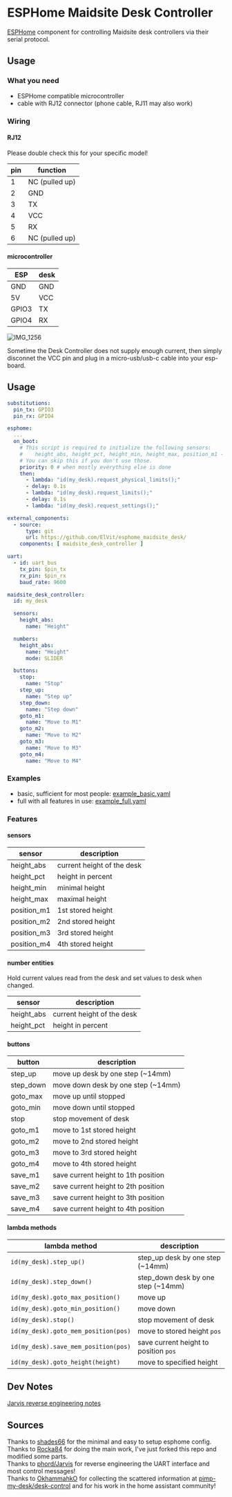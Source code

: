 # ESPHome Maidsite Desk Controller

[ESPHome](https://esphome.io/) component for controlling Maidsite desk controllers via their serial protocol.

## Usage

### What you need

* ESPHome compatible microcontroller
* cable with RJ12 connector (phone cable, RJ11 may also work)

### Wiring

#### RJ12

Please double check this for your specific model!

pin | function
----|---------
 1  | NC (pulled up)
 2  | GND
 3  | TX
 4  | VCC
 5  | RX
 6  | NC (pulled up)

#### microcontroller

ESP    | desk
-------|-----
GND    | GND
5V     | VCC
GPIO3  | TX
GPIO4  | RX

![IMG_1256](https://github.com/user-attachments/assets/229f52bb-5cdd-454c-b72b-e84979ee5976)

Sometime the Desk Controller does not supply enough current, then simply disconnet the VCC pin and plug in a micro-usb/usb-c cable into your esp-board.  

## Usage

```yaml
substitutions:
  pin_tx: GPIO3
  pin_rx: GPIO4

esphome:
  ...
  on_boot:
    # This script is required to initialize the following sensors:
    #    height_abs, height_pct, height_min, height_max, position_m1 - position_m4
    # You can skip this if you don't use those.
    priority: 0 # when mostly everything else is done
    then:
      - lambda: "id(my_desk).request_physical_limits();"
      - delay: 0.1s
      - lambda: "id(my_desk).request_limits();"
      - delay: 0.1s
      - lambda: "id(my_desk).request_settings();"

external_components:
  - source:
      type: git
      url: https://github.com/ElVit/esphome_maidsite_desk/
    components: [ maidsite_desk_controller ]

uart:
  - id: uart_bus
    tx_pin: $pin_tx
    rx_pin: $pin_rx
    baud_rate: 9600

maidsite_desk_controller:
  id: my_desk

  sensors:
    height_abs:
      name: "Height"

  numbers:
    height_abs:
      name: "Height"
      mode: SLIDER

  buttons:
    stop:
      name: "Stop"
    step_up:
      name: "Step up"
    step_down:
      name: "Step down"
    goto_m1:
      name: "Move to M1"
    goto_m2:
      name: "Move to M2"
    goto_m3:
      name: "Move to M3"
    goto_m4:
      name: "Move to M4"
```

### Examples

* basic, sufficient for most people: [example_basic.yaml](example_basic.yaml)
* full with all features in use: [example_full.yaml](example_full.yaml)

### Features

#### sensors

sensor       | description
-------------|----------------------------
height_abs   | current height of the desk
height_pct   | height in percent
height_min   | minimal height
height_max   | maximal height
position_m1  | 1st stored height
position_m2  | 2nd stored height
position_m3  | 3rd stored height
position_m4  | 4th stored height

####  number entities

Hold current values read from the desk and set values to desk when changed.

sensor      | description
------------|----------------------------
height_abs  | current height of the desk
height_pct  | height in percent

####  buttons

button     | description
-----------|---------------------------
step_up    | move up desk by one step (~14mm)
step_down  | move down desk by one step (~14mm)
goto_max   | move up until stopped
goto_min   | move down until stopped
stop       | stop movement of desk
goto_m1    | move to 1st stored height
goto_m2    | move to 2nd stored height
goto_m3    | move to 3rd stored height
goto_m4    | move to 4th stored height
save_m1    | save current height to 1th position
save_m2    | save current height to 2th position
save_m3    | save current height to 3th position
save_m4    | save current height to 4th position

#### lambda methods

lambda method                         | description
--------------------------------------|---------------------------
`id(my_desk).step_up()`               | step_up desk by one step (~14mm)
`id(my_desk).step_down()`             | step_down desk by one step (~14mm)
`id(my_desk).goto_max_position()`     | move up
`id(my_desk).goto_min_position()`     | move down
`id(my_desk).stop()`                  | stop movement of desk
`id(my_desk).goto_mem_position(pos)`  | move to stored height `pos`
`id(my_desk).save_mem_position(pos)`  | save current height to position `pos`
`id(my_desk).goto_height(height)`     | move to specified height

## Dev Notes

[Jarvis reverse engineering notes](https://docs.google.com/spreadsheets/d/1GKZfDFljVX4eQBMawq0-Rc8t0x8V6gjQ5BgAYngPYTo/edit?pli=1&gid=1438530487#gid=1438530487)

## Sources

Thanks to [shades66](https://github.com/shades66/Maidesite-standing-desk/tree/main) for the minimal and easy to setup esphome config.  
Thanks to [Rocka84](https://github.com/Rocka84/esphome_components) for doing the main work, I've just forked this repo and modified some parts.  
Thanks to [phord/Jarvis](https://github.com/phord/Jarvis) for reverse engineering the UART interface and most control messages!  
Thanks to [OkhammahkO](https://github.com/OkhammahkO) for collecting the scattered information at [pimp-my-desk/desk-control](https://gitlab.com/pimp-my-desk/desk-control) and for his work in the home assistant community!

